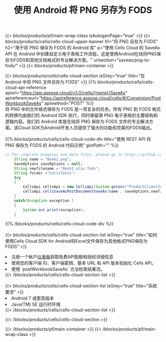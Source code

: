 ﻿---
title: 使用 Android 将 PNG 另存为 FODS
description: 利用Aspose.Cells Cloud SDK for Android将PNG格式文件保存为FODS格式文件。
---
{{< blocks/products/pf/main-wrap-class isAutogenPage="true" >}}
{{< blocks/products/cells/cells-cloud-upper-banner h1="将 PNG 另存为 FODS" h2="用于将 PNG 保存为 FODS 的 Android 库" p="使用 Cells Cloud 的 SaveAs API 在 Android 中创建自定义电子表格工作流程。这是使用Android在线将PNG保存为FODS和其他文档格式的专业解决方案。" urlsection="saveas/png-to-fods/" >}}
{{< blocks/products/pf/main-container >}}

{{< blocks/products/cells/cells-cloud-section isGrey="true" title="在 Android 中将 PNG 文件另存为 FODS" >}}
{{% blocks/products/cells/cells-cloud-api-reference apiurl="https://api.aspose.cloud/v3.0/cells/{name}/SaveAs" apireferenceurl="https://apireference.aspose.cloud/cells/#/Conversion/PostWorkbookSaveAs" apimethod="POST" %}}
<br/>
将 PNG 中的文件格式保存为 FODS 是一项复杂的任务。所有 PNG 到 FODS 格式的转换均由我们的 Android SDK 执行，同时保留源 PNG 电子表格的主要结构和逻辑内容。我们的 Android 库是在线将 PNG 保存为 FODS 文件的专业解决方案。该Cloud SDK为Android开发人员提供了强大的功能和完美的FODS输出。
<br/>
<br/>
{{% blocks/products/cells/cells-cloud-code-div title="使用 REST API 将 PNG 保存为 FODS 的 Android 代码示例" gistPath="" %}}
  
```java
// For complete examples and data files, please go to https://github.com/aspose-cells-cloud/aspose-cells-cloud-android/
    String name = "Book1.png";
    SaveOptions saveOptions = null;
    String newfilename = "Book1_xlsx.fods";
    String folder ="CellsTests";
    try
    {
        CellsApi cellsApi = new CellsApi(System.getenv("ProductClientId"), System.getenv("ProductClientSecret"));
        cellsApi.cellsSaveAsPostDocumentSaveAs(name , saveOptions,newfilename,false,false,folder,null,null,null,true);                       
    }
    catch(Exception exception )
    {
        System.out.print(exception);
    }
```
  
{{% /blocks/products/cells/cells-cloud-code-div %}}
<br/>
<br/>
{{< blocks/products/cells/cells-cloud-section-list isGrey="true" title="如何使用Cells Cloud SDK for Android将Excel文件保存为其他格式PNG保存为FODS" >}}
<li>注册一个帐户<a href="https://dashboard.aspose.cloud/">仪表板</a>获取免费API配额和授权详细信息</li>
<li>使用您的客户端 ID、客户端密钥、基本 URL 和 API 版本初始化 Cells API。</li>
<li>使用 `postWorkbookSaveAs` 方法检索结果流。</li>
{{< /blocks/products/cells/cells-cloud-section-list >}}
<br/>
<br/>
{{< blocks/products/cells/cells-cloud-section-list isGrey="true" title="系统要求" >}}
<li>Android 7 或更高版本</li>
<li>Java(TM) SE 运行时环境</li>
{{< /blocks/products/cells/cells-cloud-section-list >}}

{{< /blocks/products/cells/cells-cloud-section >}}

{{< /blocks/products/pf/main-container >}}
{{< /blocks/products/pf/main-wrap-class >}}
